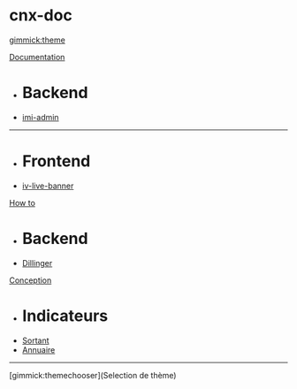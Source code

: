 # cnx-doc

[gimmick:theme](yeti)

[Documentation]()

  * # Backend
  * [imi-admin](docs/imi-admin.md)
  - - - -
  * # Frontend
  * [iv-live-banner]()

[How to]()

  * # Backend
  * [Dillinger](howto/dillinger.md)

[Conception]()

  * # Indicateurs
  * [Sortant](conc/indic-outbound.md)
  * [Annuaire](conc/replacement-addressbook.md)

- - - -

[gimmick:themechooser](Selection de thème)

